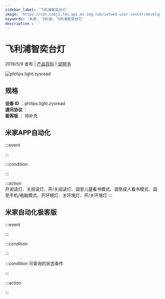 ```yaml
---
sidebar_label: '飞利浦智奕台灯'
image: 'https://cdn.cnbj1.fds.api.mi-img.com/iotweb-user-center/developer_1679069106661wDdhlbxa.png?GalaxyAccessKeyId=AKVGLQWBOVIRQ3XLEW&Expires=9223372036854775807&Signature=c9sWyDSbTg6CAstoS5GDt2ULtQg='
keywords: '米家, 飞利浦, 飞利浦智奕台灯'
description : ''
---
```

# 飞利浦智奕台灯

2018/5/9 发布 | [产品百科](https://home.mi.com/webapp/content/baike/product/index.html?model=philips.light.zysread/) | [说明书](https://home.mi.com/views/introduction.html?model=philips.light.zysread&region=cn)

![philips.light.zysread](https://cdn.cnbj1.fds.api.mi-img.com/iotweb-user-center/developer_1679069106661wDdhlbxa.png?GalaxyAccessKeyId=AKVGLQWBOVIRQ3XLEW&Expires=9223372036854775807&Signature=c9sWyDSbTg6CAstoS5GDt2ULtQg=)

## 规格  
> 
**设备 ID** ：philips.light.zysread  
**通讯协议** ：  
**极客版**  ： 待补充 


## 米家APP自动化  

:::event  

:::

:::condition  

:::

:::action   
开阅读灯、关阅读灯、开/关阅读灯、调至儿童看书模式、调至成人看书模式、调至手机/电脑模式、开环境灯、关环境灯、开/关环境灯
:::

## 米家自动化极客版  

:::event  

:::

:::condition  

:::

:::condition 可查询的状态条件  

:::

:::action  

:::

        
